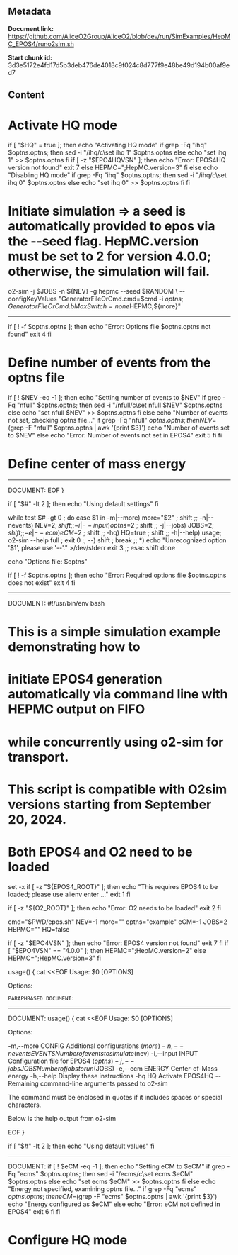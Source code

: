 ## Metadata

**Document link:** https://github.com/AliceO2Group/AliceO2/blob/dev/run/SimExamples/HepMC_EPOS4/runo2sim.sh

**Start chunk id:** 3d3e5172e4fd17d5b3deb476de4018c9f024c8d777f9e48be49d194b00af9ed7

## Content

# Activate HQ mode

if [ "$HQ" = true ]; then
    echo "Activating HQ mode"
    if grep -Fq "ihq" $optns.optns; then
        sed -i "/ihq/c\set ihq 1" $optns.optns
    else
        echo "set ihq 1" >> $optns.optns
    fi
    if [ -z "$EPO4HQVSN" ]; then
        echo "Error: EPOS4HQ version not found"
        exit 7
    else
        HEPMC=";HepMC.version=3"
    fi
else
    echo "Disabling HQ mode"
    if grep -Fq "ihq" $optns.optns; then
        sed -i "/ihq/c\set ihq 0" $optns.optns
    else
        echo "set ihq 0" >> $optns.optns
    fi
fi

# Initiate simulation => a seed is automatically provided to epos via the --seed flag. HepMC.version must be set to 2 for version 4.0.0; otherwise, the simulation will fail.
o2-sim -j $JOBS -n ${NEV} -g hepmc --seed $RANDOM  \
       --configKeyValues "GeneratorFileOrCmd.cmd=$cmd -i $optns;GeneratorFileOrCmd.bMaxSwitch=none$HEPMC;${more}"

---

if [ ! -f $optns.optns ]; then
    echo "Error: Options file $optns.optns not found"
    exit 4
fi

# Define number of events from the optns file
if [ ! $NEV -eq -1 ]; then
    echo "Setting number of events to $NEV"
    if grep -Fq "nfull" $optns.optns; then
        sed -i "/nfull/c\set nfull $NEV" $optns.optns
    else
        echo "set nfull $NEV" >> $optns.optns
    fi
else
    echo "Number of events not set, checking optns file..."
    if grep -Fq "nfull" $optns.optns; then
        NEV=$(grep -F "nfull" $optns.optns | awk '{print $3}')
        echo "Number of events set to $NEV"
    else
        echo "Error: Number of events not set in EPOS4"
        exit 5
    fi
fi

# Define center of mass energy

---

DOCUMENT:
    EOF
}

if [ "$#" -lt 2 ]; then
    echo "Using default settings"
fi

while test $# -gt 0 ; do
    case $1 in
        -m|--more)    more="$2" ; shift ;;
        -n|--nevents) NEV=$2 ; shift ;;
        -i|--input)   optns=$2 ; shift ;;
        -j|--jobs)    JOBS=$2 ; shift ;;
        -e|--ecm)     eCM=$2 ; shift ;;
        -hq)          HQ=true ; shift ;;
        -h|--help)    usage; o2-sim --help full ; exit 0 ;;
        --)           shift ; break ;;
        *) echo "Unrecognized option '$1', please use '--'." >/dev/stderr
           exit 3
           ;;
    esac
    shift
done

echo "Options file: $optns"

if [ ! -f $optns.optns ]; then
    echo "Error: Required options file $optns.optns does not exist"
    exit 4
fi

---

DOCUMENT:
    #!/usr/bin/env bash
#
# This is a simple simulation example demonstrating how to
# initiate EPOS4 generation automatically via command line with HEPMC output on FIFO
# while concurrently using o2-sim for transport.

# This script is compatible with O2sim versions starting from September 20, 2024.

# Both EPOS4 and O2 need to be loaded
set -x
if [ -z "${EPOS4_ROOT}" ]; then
    echo "This requires EPOS4 to be loaded; please use alienv enter ..."
    exit 1
fi

if [ -z "${O2_ROOT}" ]; then
    echo "Error: O2 needs to be loaded"
    exit 2
fi

cmd="$PWD/epos.sh"
NEV=-1
more=""
optns="example"
eCM=-1
JOBS=2
HEPMC=""
HQ=false

if [ -z "$EPO4VSN" ]; then
    echo "Error: EPOS4 version not found"
    exit 7
fi
if [ "$EPO4VSN" == "4.0.0" ]; then
    HEPMC=";HepMC.version=2"
else
    HEPMC=";HepMC.version=3"
fi

usage()
{
    cat <<EOF
Usage: $0 [OPTIONS]

Options:

    PARAPHRASED DOCUMENT:

---

DOCUMENT:
    usage()
{
    cat <<EOF
Usage: $0 [OPTIONS]

Options:

  -m,--more    CONFIG      Additional configurations ($more)
  -n,--nevents EVENTS      Number of events to simulate ($nev)
  -i,--input   INPUT       Configuration file for EPOS4 ($optns)
  -j,--jobs    JOBS        Number of jobs to run ($JOBS)
  -e,--ecm     ENERGY      Center-of-Mass energy
  -h,--help                Display these instructions
  -hq          HQ          Activate EPOS4HQ
  --                       Remaining command-line arguments passed to o2-sim

The command must be enclosed in quotes if it includes spaces or special
characters.

Below is the help output from o2-sim

EOF
}

if [ "$#" -lt 2 ]; then
    echo "Using default values"
fi

---

DOCUMENT:
if [ ! $eCM -eq -1 ]; then
    echo "Setting eCM to $eCM"
    if grep -Fq "ecms" $optns.optns; then
        sed -i "/ecms/c\set ecms $eCM" $optns.optns
    else
        echo "set ecms $eCM" >> $optns.optns
    fi
else
    echo "Energy not specified, examining optns file..."
    if grep -Fq "ecms" $optns.optns; then
        eCM=$(grep -F "ecms" $optns.optns | awk '{print $3}')
        echo "Energy configured as $eCM"
    else
        echo "Error: eCM not defined in EPOS4"
        exit 6
    fi
fi

# Configure HQ mode